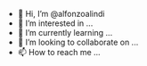 - 👋 Hi, I’m @alfonzoalindi
- 👀 I’m interested in ...
- 🌱 I’m currently learning ...
- 💞️ I’m looking to collaborate on ...
- 📫 How to reach me ...

<!---
alfonzoalindi/alfonzoalindi is a ✨ special ✨ repository because its `README.md` (this file) appears on your GitHub profile.
You can click the Preview link to take a look at your changes.
--->
